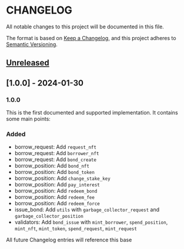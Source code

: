 # CHANGELOG

All notable changes to this project will be documented in this file.

The format is based on [Keep a Changelog](https://keepachangelog.com/en/1.0.0/),
and this project adheres to [Semantic Versioning](https://semver.org/spec/v2.0.0.html).

## [Unreleased]

## [1.0.0] - 2024-01-30

### 1.0.0

This is the first documented and supported implementation. It contains some main points:

### Added

- borrow_request: Add `request_nft` 
- borrow_request: Add `borrower_nft` 
- borrow_request: Add `bond_create` 
- borrow_position: Add `bond_nft` 
- borrow_position: Add `bond_token` 
- borrow_position: Add `change_stake_key` 
- borrow_position: Add `pay_interest` 
- borrow_position: Add `redeem_bond` 
- borrow_position: Add `redeem_fee` 
- borrow_position: Add `redeem_force` 
- issue_bond: Add `utils` with `garbage_collector_request` 
  and `garbage_collector_position`
- validators: 
  Add `bond_issue` with `mint_borrower`, `spend_position`, 
  `mint_nft`, `mint_token`, `spend_request`, `mint_request`

All future Changelog entries will reference this base

[unreleased]: https://github.com/danogo2023/bond-issue/compare/v1.0.0...HEAD
<!-- [1.0.0]: https://github.com/danogo2023/bond-issue/compare/v1.0.0-rc.0...v1.0.0 -->
